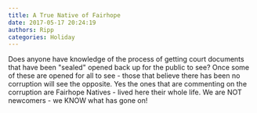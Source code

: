 ```yaml
---
title: A True Native of Fairhope
date: 2017-05-17 20:24:19
authors: Ripp
categories: Holiday
---
```


 Does anyone have knowledge of the process of getting court documents that have been "sealed" opened back up for the public to see?  Once some of these are opened for all to see - those that believe there has been no corruption will see the opposite.  Yes the ones that are commenting on the corruption are Fairhope Natives - lived here  their whole life.  We are NOT newcomers - we KNOW what has gone on!